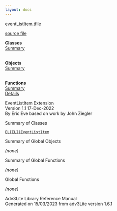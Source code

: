 ```yaml
---
layout: docs
---
```

<span class="title">eventListItem.t</span><span class="type">file</span>

[source file](../source/eventListItem.t.html)

**Classes**  
[Summary](#_ClassSummary_)  
 

**Objects**  
[Summary](#_ObjectSummary_)  
 

**Functions**  
[Summary](#_FunctionSummary_)  
[Details](#_Functions_)

<div class="fdesc">

EventListItem Extension  
Version 1.1 17-Dec-2022  
By Eric Eve based on work by John Ziegler

</div>

<span id="_ClassSummary_"></span>

<div class="mjhd">

<span class="hdln">Summary of Classes</span>  

</div>

[`ELI`](../object/ELI.html)[`ELI1`](../object/ELI1.html)[`EventListItem`](../object/EventListItem.html)
<span id="_ObjectSummary_"></span>

<div class="mjhd">

<span class="hdln">Summary of Global Objects</span>  

</div>

*(none)* <span id="FunctionSummary_"></span>

<div class="mjhd">

<span class="hdln">Summary of Global Functions</span>  

</div>

*(none)* <span id="_Functions_"></span>

<div class="mjhd">

<span class="hdln">Global Functions</span>  

</div>

*(none)*

<div class="ftr">

Adv3Lite Library Reference Manual  
Generated on 15/03/2023 from adv3Lite version 1.6.1

</div>
